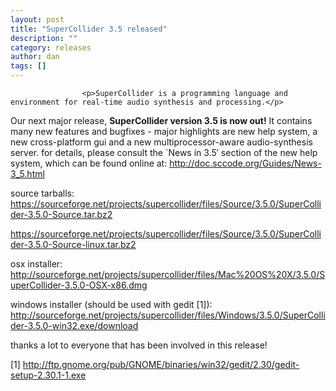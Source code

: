 ```yaml
---
layout: post
title: "SuperCollider 3.5 released"
description: ""
category: releases
author: dan
tags: []
---
```


					<p>SuperCollider is a programming language and environment for real-time audio synthesis and processing.</p>
<p>Our next major release, <strong>SuperCollider version 3.5 is now out!</strong> It contains many new features and bugfixes - major highlights are new help system, a new cross-platform gui and a new multiprocessor-aware audio-synthesis server. for details, please consult the `News in 3.5&#8242; section of the new help system, which can be found online at: <a href="http://doc.sccode.org/Guides/News-3_5.html" target="_blank">http://doc.sccode.org/Guides/News-3_5.html</a></p>
<p>source tarballs:<br />
<a href="https://sourceforge.net/projects/supercollider/files/Source/3.5.0/SuperCollider-3.5.0-Source.tar.bz2">https://sourceforge.net/projects/supercollider/files/Source/3.5.0/SuperCollider-3.5.0-Source.tar.bz2</a></p>
<p><a href="https://sourceforge.net/projects/supercollider/files/Source/3.5.0/SuperCollider-3.5.0-Source-linux.tar.bz2">https://sourceforge.net/projects/supercollider/files/Source/3.5.0/SuperCollider-3.5.0-Source-linux.tar.bz2</a></p>
<p>osx installer:<br />
<a href="http://sourceforge.net/projects/supercollider/files/Mac%20OS%20X/3.5.0/SuperCollider-3.5.0-OSX-x86.dmg">http://sourceforge.net/projects/supercollider/files/Mac%20OS%20X/3.5.0/SuperCollider-3.5.0-OSX-x86.dmg</a></p>
<p>windows installer (should be used with gedit [1]):<br />
<a href="http://sourceforge.net/projects/supercollider/files/Windows/3.5.0/SuperCollider-3.5.0-win32.exe/download" target="_blank">http://sourceforge.net/projects/supercollider/files/Windows/3.5.0/SuperCollider-3.5.0-win32.exe/download</a></p>
<p>thanks a lot to everyone that has been involved in this release!</p>
<p>[1] <a href="http://ftp.gnome.org/pub/GNOME/binaries/win32/gedit/2.30/gedit-setup-2.30.1-1.exe">http://ftp.gnome.org/pub/GNOME/binaries/win32/gedit/2.30/gedit-setup-2.30.1-1.exe</a></p>
